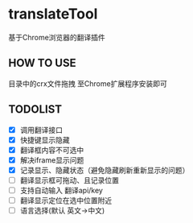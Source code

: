 # translateTool
基于Chrome浏览器的翻译插件

## HOW TO USE
目录中的crx文件拖拽 至Chrome扩展程序安装即可

## TODOLIST

- [x] 调用翻译接口
- [x] 快捷键显示隐藏
- [x] 翻译框内容不可选中
- [x] 解决iframe显示问题
- [x] 记录显示、隐藏状态（避免隐藏刷新重新显示的问题）
- [ ] 翻译显示框可拖动、且记录位置
- [ ] 支持自动输入 翻译api/key
- [ ] 翻译显示定位在选中位置附近
- [ ] 语言选择(默认 英文->中文)

